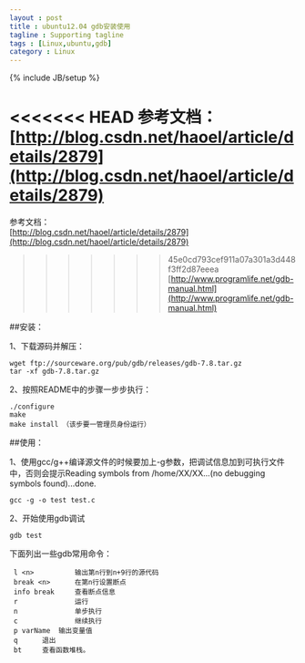 ```yaml
---
layout : post
title : ubuntu12.04 gdb安装使用
tagline : Supporting tagline
tags : [Linux,ubuntu,gdb]
category : Linux
---
```

{% include JB/setup %}

<<<<<<< HEAD
参考文档：
[http://blog.csdn.net/haoel/article/details/2879](http://blog.csdn.net/haoel/article/details/2879)
=======
参考文档：<br/>
[http://blog.csdn.net/haoel/article/details/2879](http://blog.csdn.net/haoel/article/details/2879)<br/>
>>>>>>> 45e0cd793cef911a07a301a3d448f3ff2d87eeea
[http://www.programlife.net/gdb-manual.html](http://www.programlife.net/gdb-manual.html)
	  
##安装：

1、下载源码并解压：

	wget ftp://sourceware.org/pub/gdb/releases/gdb-7.8.tar.gz
	tar -xf gdb-7.8.tar.gz

2、按照README中的步骤一步步执行：

	./configure 
	make
	make install （该步要一管理员身份运行）
##使用：

1、使用gcc/g++编译源文件的时候要加上-g参数，把调试信息加到可执行文件中，否则会提示Reading symbols from /home/XX/XX...(no debugging symbols found)...done.

	gcc -g -o test test.c

2、开始使用gdb调试
	
	gdb test 

下面列出一些gdb常用命令：

	 l <n>          输出第n行到n+9行的源代码
	 break <n>      在第n行设置断点
	 info break     查看断点信息
	 r              运行
	 n              单步执行
	 c             	继续执行
	 p varName	输出变量值
	 q		退出
	 bt		查看函数堆栈。
